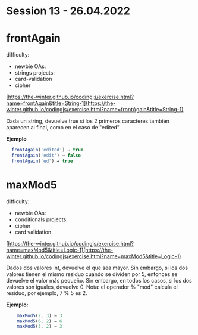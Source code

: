 # Session 13 - 26.04.2022

# frontAgain

difficulty:
  - newbie
OAs:
  - strings
projects:
  - card-validation
  - cipher


[https://the-winter.github.io/codingjs/exercise.html?name=frontAgain&title=String-1](https://the-winter.github.io/codingjs/exercise.html?name=frontAgain&title=String-1)

Dada un string, devuelve true si los 2 primeros caracteres
también aparecen al final, como en el caso de "edited".

__Ejemplo__

```js
  frontAgain('edited') → true
  frontAgain('edit') → false
  frontAgain('ed') → true
```

# maxMod5


difficulty:
  - newbie
OAs:
  - conditionals
projects:
  - cipher
  - card validation


[https://the-winter.github.io/codingjs/exercise.html?name=maxMod5&title=Logic-1](https://the-winter.github.io/codingjs/exercise.html?name=maxMod5&title=Logic-1)

Dados dos valores int, devuelve el que sea mayor. Sin embargo,
si los dos valores tienen el mismo residuo cuando se dividen
por 5, entonces se devuelve el valor más pequeño. Sin embargo,
en todos los casos, si los dos valores son iguales, devuelve 0.
Nota: el operador % "mod" calcula el residuo, por ejemplo, 7 % 5 es 2.

__Ejemplo:__

```js
    maxMod5(2, 3) → 3
    maxMod5(6, 2) → 6
    maxMod5(3, 2) → 3
```
